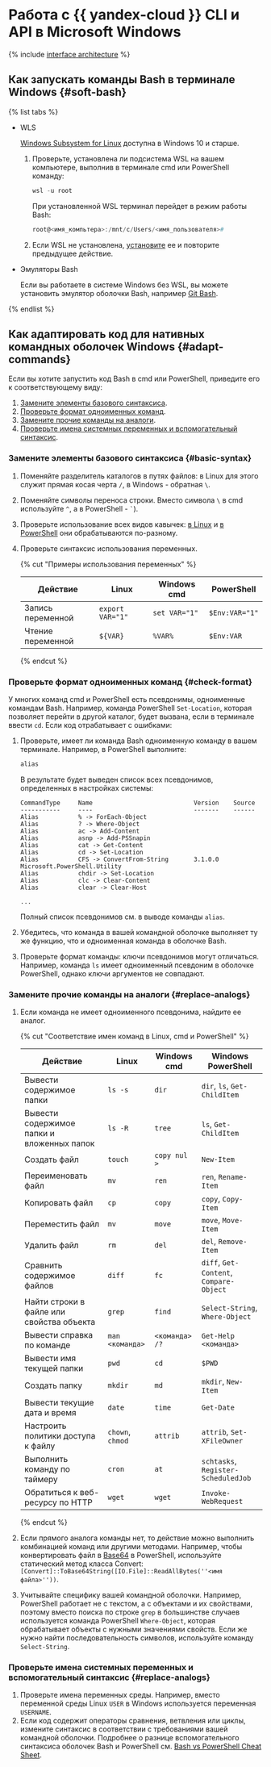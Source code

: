 # Работа с {{ yandex-cloud }} CLI и API в Microsoft Windows

{% include [interface architecture](../../_includes/overview/console-syntax.md) %}

## Как запускать команды Bash в терминале Windows {#soft-bash}

{% list tabs %}

- WLS

  [Windows Subsystem for Linux](https://ru.wikipedia.org/wiki/Windows_Subsystem_for_Linux) доступна в Windows 10 и старше.

  1. Проверьте, установлена ли подсистема WSL на вашем компьютере, выполнив в терминале cmd или PowerShell команду:

     ```powershell
     wsl -u root
      ```

     При установленной WSL терминал перейдет в режим работы Bash:

     ```powershell
     root@<имя_компьтера>:/mnt/c/Users/<имя_пользователя>#
     ```

  1. Если WSL не установлена, [установите](https://learn.microsoft.com/en-us/windows/wsl/install) ее и повторите предыдущее действие.

- Эмуляторы Bash

  Если вы работаете в системе Windows без WSL, вы можете установить эмулятор оболочки Bash, например [Git Bash](https://gitforwindows.org/).

{% endlist %}

## Как адаптировать код для нативных командных оболочек Windows {#adapt-commands}

Если вы хотите запустить код Bash в cmd или PowerShell, приведите его к соответствующему виду:

1. [Замените элементы базового синтаксиса](#basic-syntax).
1. [Проверьте формат одноименных команд](#basic-syntax).
1. [Замените прочие команды на аналоги](#replace-analogs).
1. [Проверьте имена системных переменных и вспомогательный синтаксис](#replace-analogs).

### Замените элементы базового синтаксиса {#basic-syntax}

1. Поменяйте разделитель каталогов в путях файлов: в Linux для этого служит прямая косая черта `/`, в Windows - обратная `\`.
1. Поменяйте символы переноса строки. Вместо символа `\` в cmd используйте `^`, а в PowerShell - `` ` ``).
1. Проверьте использование всех видов кавычек: [в Linux](http://mywiki.wooledge.org/Quotes) и [в PowerShell](https://learn.microsoft.com/ru-ru/powershell/module/microsoft.powershell.core/about/about_quoting_rules?view=powershell-7) они обрабатываются по-разному.
1. Проверьте синтаксис использования переменных. 

   {% cut "Примеры использования переменных" %}

      | Действие | Linux | Windows cmd | PowerShell |
      |-------|-------|-------|--------|
      | Запись переменной | `export VAR="1"` | `set VAR="1"` | `$Env:VAR="1"` |
      | Чтение переменной | `${VAR}` |`%VAR%`|`$Env:VAR`|

   {% endcut %}

### Проверьте формат одноименных команд {#check-format}

У многих команд cmd и PowerShell есть псевдонимы, одноименные командам Bash. Например, команда PowerShell `Set-Location`, которая позволяет перейти в другой каталог, будет вызвана, если в терминале ввести `cd`.
Если код отрабатывает с ошибками:

1. Проверьте, имеет ли команда Bash одноименную команду в вашем терминале. Например, в PowerShell выполните:

   ```powershell
   alias  
   ```

   В результате будет выведен список всех псевдонимов, определенных в настройках системы:

   ```text
   CommandType     Name                            Version    Source
   -----------     ----                            -------    ------
   Alias           % -> ForEach-Object
   Alias           ? -> Where-Object
   Alias           ac -> Add-Content
   Alias           asnp -> Add-PSSnapin
   Alias           cat -> Get-Content
   Alias           cd -> Set-Location
   Alias           CFS -> ConvertFrom-String       3.1.0.0    Microsoft.PowerShell.Utility
   Alias           chdir -> Set-Location
   Alias           clc -> Clear-Content
   Alias           clear -> Clear-Host

   ...

   ```

   Полный список псевдонимов см. в выводе команды `alias`.

1. Убедитесь, что команда в вашей командной оболочке выполняет ту же функцию, что и одноименная команда в оболочке Bash.
1. Проверьте формат команды: ключи псевдонимов могут отличаться. Например, команда `ls` имеет одноименный псевдоним в оболочке PowerShell, однако ключи аргументов не совпадают.

### Замените прочие команды на аналоги {#replace-analogs}

1. Если команда не имеет одноименного псевдонима, найдите ее аналог.

   {% cut "Соответствие имен команд в Linux, cmd и PowerShell" %}

   | Действие | Linux | Windows cmd | Windows PowerShell |
   |-------|------|------|-------|
   | Вывести содержимое папки | `ls -s` | `dir` | `dir`, `ls`, `Get-ChildItem`  |
   | Вывести содержимое папки и вложенных папок | `ls -R` | `tree` | `ls`, `Get-ChildItem` |
   | Создать файл | `touch` | `copy nul > `| `New-Item`  |
   | Переименовать файл | `mv` | `ren` | `ren`, `Rename-Item` |
   | Копировать файл | `cp` | `copy` | `copy`, `Copy-Item` |
   | Переместить файл | `mv` | `move` | `move`, `Move-Item` |
   | Удалить файл | `rm` | `del` | `del`, `Remove-Item` |
   | Сравнить содержимое файлов | `diff` | `fc` | `diff`, `Get-Content`, `Compare-Object` |
   | Найти строки в файле или свойства объекта | `grep` | `find` | `Select-String`, `Where-Object` |
   | Вывести справка по команде | `man <команда>` | `<команда> /?` | `Get-Help <команда>` |
   | Вывести имя текущей папки | `pwd` | `cd` | `$PWD` |
   | Создать папку | `mkdir` | `md` | `mkdir`, `New-Item` |
   | Вывести текущие дата и время | `date` | `time` | `Get-Date` |
   | Настроить политики доступа к файлу | `chown`, `chmod` | `attrib` | `attrib`, `Set-XFileOwner` |
   | Выполнить команду по таймеру | `cron` | `at` | `schtasks`, `Register-ScheduledJob` |
   | Обратиться к веб-ресурсу по HTTP | `wget` | `wget` | `Invoke-WebRequest` |

   {% endcut %}

1. Если прямого аналога команды нет, то действие можно выполнить комбинацией команд или другими методами. Например, чтобы конвертировать файл в [Base64](https://ru.wikipedia.org/wiki/Base64) в PowerShell, используйте статический метод класса Convert: `[Convert]::ToBase64String([IO.File]::ReadAllBytes(''<имя файла>''))`.

1. Учитывайте специфику вашей командной оболочки. Например, PowerShell работает не с текстом, а с объектами и их свойствами, поэтому вместо поиска по строке `grep` в большинстве случаев используется команда PowerShell `Where-Object`, которая обрабатывает объекты с нужными значениями свойств. Если же нужно найти последовательность символов, используйте команду `Select-String`.

### Проверьте имена системных переменных и вспомогательный синтаксис {#replace-analogs}

1. Проверьте имена переменных среды. Например, вместо переменной среды Linux `USER` в Windows используется переменная `USERNAME`. 
1. Если код содержит операторы сравнения, ветвления или циклы, измените синтаксис в соответствии с требованиями вашей командной оболочки. Подробнее о разнице вспомогательного синтаксиса оболочек Bash и PowerShell см. [Bash vs PowerShell Cheat Sheet](https://blog.ironmansoftware.com/daily-powershell/bash-powershell-cheatsheet).

